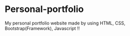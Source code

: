 # Personal-portfolio
My personal portfolio website made by using HTML, CSS, Bootstrap(Framework), Javascript !!
